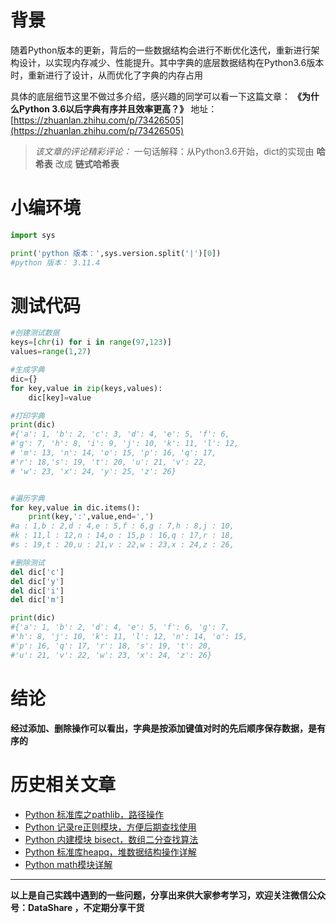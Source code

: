 # 背景
随着Python版本的更新，背后的一些数据结构会进行不断优化迭代，重新进行架构设计，以实现内存减少、性能提升。其中字典的底层数据结构在Python3.6版本时，重新进行了设计，从而优化了字典的内存占用 

具体的底层细节这里不做过多介绍，感兴趣的同学可以看一下这篇文章：
**《为什么Python 3.6以后字典有序并且效率更高？》**
地址：[https://zhuanlan.zhihu.com/p/73426505](https://zhuanlan.zhihu.com/p/73426505)

>*该文章的评论精彩评论：*
一句话解释：从Python3.6开始，dict的实现由 **哈希表** 改成 **链式哈希表**

# 小编环境
```python
import sys

print('python 版本：',sys.version.split('|')[0])   
#python 版本： 3.11.4
```
# 测试代码
```python
#创建测试数据
keys=[chr(i) for i in range(97,123)]
values=range(1,27)

#生成字典
dic={}
for key,value in zip(keys,values):
    dic[key]=value

#打印字典
print(dic)
#{'a': 1, 'b': 2, 'c': 3, 'd': 4, 'e': 5, 'f': 6, 
#'g': 7, 'h': 8, 'i': 9, 'j': 10, 'k': 11, 'l': 12,
# 'm': 13, 'n': 14, 'o': 15, 'p': 16, 'q': 17, 
#'r': 18,'s': 19, 't': 20, 'u': 21, 'v': 22,
# 'w': 23, 'x': 24, 'y': 25, 'z': 26}


#遍历字典
for key,value in dic.items():
    print(key,':',value,end=',')
#a : 1,b : 2,d : 4,e : 5,f : 6,g : 7,h : 8,j : 10,
#k : 11,l : 12,n : 14,o : 15,p : 16,q : 17,r : 18,
#s : 19,t : 20,u : 21,v : 22,w : 23,x : 24,z : 26,

#删除测试
del dic['c']
del dic['y']
del dic['i']
del dic['m']

print(dic)
#{'a': 1, 'b': 2, 'd': 4, 'e': 5, 'f': 6, 'g': 7, 
#'h': 8, 'j': 10, 'k': 11, 'l': 12, 'n': 14, 'o': 15,
#'p': 16, 'q': 17, 'r': 18, 's': 19, 't': 20,
#'u': 21, 'v': 22, 'w': 23, 'x': 24, 'z': 26}

```
# 结论
**经过添加、删除操作可以看出，字典是按添加键值对时的先后顺序保存数据，是有序的**

# 历史相关文章
- [Python 标准库之pathlib，路径操作](./Python-标准库之pathlib，路径操作.md)
- [Python 记录re正则模块，方便后期查找使用](./Python-记录re正则模块，方便后期查找使用.md)
- [Python 内建模块 bisect，数组二分查找算法](./Python-内建模块-bisect，数组二分查找算法.md)
- [Python 标准库heapq，堆数据结构操作详解](./Python-标准库heapq，堆数据结构操作详解.md)
- [Python math模块详解](./Python-math模块详解.md)

**************************************************************************
**以上是自己实践中遇到的一些问题，分享出来供大家参考学习，欢迎关注微信公众号：DataShare ，不定期分享干货**
